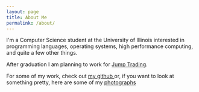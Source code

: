 ```yaml
---
layout: page
title: About Me
permalink: /about/
---
```


I'm a Computer Science student at the University of Illinois interested in
programming languages, operating systems, high performance computing, and quite
a few other things.

After graduation I am planning to work for [Jump
Trading](http://jumptrading.com).

For some of my work, check out [ my github ]( http://github.com/dpzmick ) or, if
you want to look at something pretty, here are some of my [ photographs ](
http://flickr.com/photos/dz0004455 )
